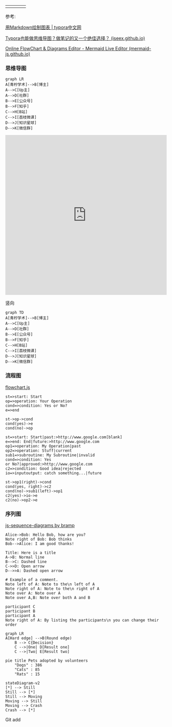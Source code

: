 |      |      |      |      |
| ---- | ---- | ---- | ---- |
|      |      |      |      |



参考:

[用Markdown绘制图表 | typora中文网](https://www.typora.net/371.html)

[Typora也能做思维导图？做笔记的又一个绝佳选择？ (iseex.github.io)](https://iseex.github.io/2020-11/typora-diagram/)

[Online FlowChart & Diagrams Editor - Mermaid Live Editor (mermaid-js.github.io)](https://mermaid-js.github.io/mermaid-live-editor/edit#eyJjb2RlIjoiZ3JhcGggVERcbiAgICBBW0NocmlzdG1hc10gLS0-fEdldCBtb25leXwgQihHbyBzaG9wcGluZylcbiAgICBCIC0tPiBDe0xldCBtZSB0aGlua31cbiAgICBDIC0tPnxPbmV8IERbTGFwdG9wXVxuICAgIEMgLS0-fFR3b3wgRVtpUGhvbmVdXG4gICAgQyAtLT58VGhyZWV8IEZbZmE6ZmEtY2FyIENhcl1cbiAgIiwibWVybWFpZCI6IntcbiAgXCJ0aGVtZVwiOiBcImRlZmF1bHRcIlxufSIsInVwZGF0ZUVkaXRvciI6ZmFsc2UsImF1dG9TeW5jIjp0cnVlLCJ1cGRhdGVEaWFncmFtIjpmYWxzZX0)

###   思维导图

```mermaid
graph LR
A[青柠学术]-->B[博主]
A-->C[Up主]
A-->D[社群]
B-->E[公众号]
B-->F[知乎]
C-->H[B站]
C-->I[荔枝微课]
D-->J[知识星球]
D-->K[微信群]
```

<iframe height="498" style="width: 100%;" scrolling="no" title="🧩 Impossible Penrose Triangle Loader 🔺" src="https://codepen.io/indextwo/embed/Rwpxbgw?defaultTab=html%2Cresult" frameborder="no" loading="lazy" allowtransparency="true" allowfullscreen="true">
  See the Pen <a href="https://codepen.io/indextwo/pen/Rwpxbgw">
  🧩 Impossible Penrose Triangle Loader 🔺</a> by Lawrie (<a href="https://codepen.io/indextwo">@indextwo</a>)
  on <a href="https://codepen.io">CodePen</a>.
</iframe>





竖向

```mermaid
graph TD
A[青柠学术]-->B[博主]
A-->C[Up主]
A-->D[社群]
B-->E[公众号]
B-->F[知乎]
C-->H[B站]
C-->I[荔枝微课]
D-->J[知识星球]
D-->K[微信群]
```







### 流程图

[flowchart.js](http://flowchart.js.org/)



```flow
st=>start: Start
op=>operation: Your Operation
cond=>condition: Yes or No?
e=>end

st->op->cond
cond(yes)->e
cond(no)->op
```



```flow
st=>start: Start|past:>http://www.google.com[blank]
e=>end: End|future:>http://www.google.com
op1=>operation: My Operation|past
op2=>operation: Stuff|current
sub1=>subroutine: My Subroutine|invalid
cond=>condition: Yes
or No?|approved:>http://www.google.com
c2=>condition: Good idea|rejected
io=>inputoutput: catch something...|future

st->op1(right)->cond
cond(yes, right)->c2
cond(no)->sub1(left)->op1
c2(yes)->io->e
c2(no)->op2->e
```











### 序列图

[js-sequence-diagrams by bramp](https://bramp.github.io/js-sequence-diagrams/)

```sequence
Alice->Bob: Hello Bob, how are you?
Note right of Bob: Bob thinks
Bob-->Alice: I am good thanks!
```

```sequence
Title: Here is a title
A->B: Normal line
B-->C: Dashed line
C->>D: Open arrow
D-->>A: Dashed open arrow
```



```sequence
# Example of a comment.
Note left of A: Note to the\n left of A
Note right of A: Note to the\n right of A
Note over A: Note over A
Note over A,B: Note over both A and B
```





```sequence
participant C
participant B
participant A
Note right of A: By listing the participants\n you can change their order
```











```mermaid
graph LR
A[Hard edge] -->B(Round edge)
    B --> C{Decision}
    C -->|One| D[Result one]
    C -->|Two| E[Result two]
```

```mermaid
pie title Pets adopted by volunteers
    "Dogs" : 386
    "Cats" : 85
    "Rats" : 15
```

```mermaid
stateDiagram-v2
[*] --> Still
Still --> [*]
Still --> Moving
Moving --> Still
Moving --> Crash
Crash --> [*]
```





Git add





